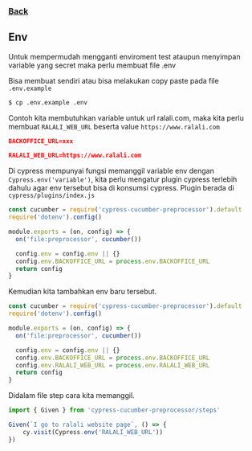 ### [Back](./)

## Env

Untuk mempermudah mengganti enviroment test ataupun menyimpan variable yang secret maka perlu membuat file .env

Bisa membuat sendiri atau bisa melakukan copy paste pada file `.env.example`
```sh
$ cp .env.example .env
```

Contoh kita membutuhkan variable untuk url ralali.com, maka kita perlu membuat `RALALI_WEB_URL` beserta value `https://www.ralali.com`
```json
BACKOFFICE_URL=xxx

RALALI_WEB_URL=https://www.ralali.com
```

Di cypress mempunyai fungsi memanggil variable env dengan `Cypress.env('variable')`, kita perlu mengatur plugin cypress terlebih dahulu agar env tersebut bisa di konsumsi cypress.
Plugin berada di `cypress/plugins/index.js`

```js
const cucumber = require('cypress-cucumber-preprocessor').default
require('dotenv').config()

module.exports = (on, config) => {
  on('file:preprocessor', cucumber())

  config.env = config.env || {}
  config.env.BACKOFFICE_URL = process.env.BACKOFFICE_URL
  return config
}
```

Kemudian kita tambahkan env baru tersebut.
```js
const cucumber = require('cypress-cucumber-preprocessor').default
require('dotenv').config()

module.exports = (on, config) => {
  on('file:preprocessor', cucumber())

  config.env = config.env || {}
  config.env.BACKOFFICE_URL = process.env.BACKOFFICE_URL
  config.env.RALALI_WEB_URL = process.env.RALALI_WEB_URL
  return config
}
```

Didalam file step cara kita memanggil.
```js
import { Given } from 'cypress-cucumber-preprocessor/steps'

Given(`I go to ralali website page`, () => {
    cy.visit(Cypress.env('RALALI_WEB_URL'))
})
```
